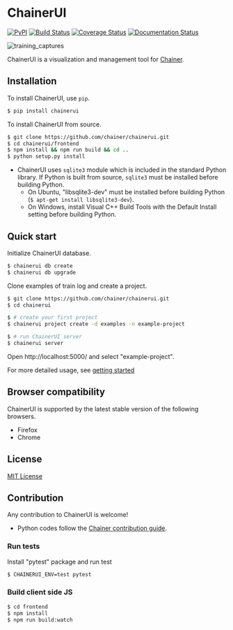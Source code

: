 # ChainerUI

[![PyPI](https://img.shields.io/pypi/v/chainerui.svg)](https://pypi.python.org/pypi/chainerui)
[![Build Status](https://travis-ci.org/chainer/chainerui.svg?branch=master)](https://travis-ci.org/chainer/chainerui)
[![Coverage Status](https://coveralls.io/repos/github/chainer/chainerui/badge.svg)](https://coveralls.io/github/chainer/chainerui)
[![Documentation Status](https://readthedocs.org/projects/chainerui/badge/?version=latest)](http://chainerui.readthedocs.io/en/latest/?badge=latest)

![training_captures](https://user-images.githubusercontent.com/414255/34244148-637e6630-e667-11e7-8a6b-9a857fa806bc.gif)

ChainerUI is a visualization and management tool for [Chainer](https://github.com/chainer/chainer).

## Installation

To install ChainerUI, use `pip`.

```sh
$ pip install chainerui
```

To install ChainerUI from source.

```sh
$ git clone https://github.com/chainer/chainerui.git
$ cd chainerui/frontend
$ npm install && npm run build && cd ..
$ python setup.py install
```

- ChainerUI uses `sqlite3` module which is included in the standard Python library. If Python is built from source, `sqlite3` must be installed before building Python.
    - On Ubuntu, "libsqlite3-dev" must be installed before building Python (`$ apt-get install libsqlite3-dev`).
    - On Windows, install Visual C++ Build Tools with the Default Install setting before building Python.

## Quick start

Initialize ChainerUI database.

```sh
$ chainerui db create
$ chainerui db upgrade
```

Clone examples of train log and create a project.

```sh
$ git clone https://github.com/chainer/chainerui.git
$ cd chainerui

$ # create your first project
$ chainerui project create -d examples -n example-project

$ # run ChainerUI server
$ chainerui server
```

Open http://localhost:5000/ and select "example-project".

For more detailed usage, see [getting started](http://chainerui.readthedocs.io/en/latest/getstart.html)

## Browser compatibility

ChainerUI is supported by the latest stable version of the following browsers.

- Firefox
- Chrome

## License

[MIT License](LICENSE)

## Contribution

Any contribution to ChainerUI is welcome!

- Python codes follow the [Chainer contribution guide](https://docs.chainer.org/en/stable/contribution.html).

### Run tests

Install "pytest" package and run test

```sh
$ CHAINERUI_ENV=test pytest
```

### Build client side JS

```sh
$ cd frontend
$ npm install
$ npm run build:watch
```
